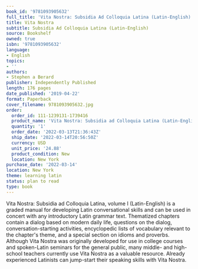 ```yaml
---
book_id: '9781093905632'
full_title: 'Vita Nostra: Subsidia Ad Colloquia Latina (Latin-English)'
title: Vita Nostra
subtitle: Subsidia Ad Colloquia Latina (Latin-English)
source: Bookshelf
owned: true
isbn: '9781093905632'
language:
- English
topics:
- ''
authors:
- Stephen a Berard
publisher: Independently Published
length: 176 pages
date_published: '2019-04-22'
format: Paperback
cover_filename: 9781093905632.jpg
order:
  order_id: 111-1239131-1739416
  product_name: 'Vita Nostra: Subsidia ad Colloquia Latina (Latin-English)'
  quantity: '1'
  order_date: '2022-03-13T21:36:43Z'
  ship_date: '2022-03-14T20:56:50Z'
  currency: USD
  unit_price: '24.88'
  product_condition: New
  location: New York
purchase_date: '2022-03-14'
location: New York
theme: learning latin
status: plan to read
type: book
---
```

Vita Nostra: Subsidia ad Colloquia Latina, volume I (Latin-English) is a graded manual for developing Latin conversational skills and can be used in concert with any introductory Latin grammar text. Thematized chapters contain a dialog based on modern daily life, questions on the dialog, conversation-starting activities, encyclopedic lists of vocabulary relevant to the chapter's theme, and a special section on idioms and proverbs. Although Vita Nostra was originally developed for use in college courses and spoken-Latin seminars for the general public, many middle- and high-school teachers currently use Vita Nostra as a valuable resource. Already experienced Latinists can jump-start their speaking skills with Vita Nostra.
